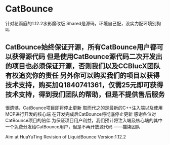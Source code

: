 # CatBounce
针对花雨庭的1.12.2水影魔改版 Shared是源码，环境自己配，没实力配环境别狗叫

CatBounce始终保证开源，所有CatBounce用户都可以获得源代码
但是使用CatBounce源代码二次开发出的项目也必须保证开源，否则我们以及CCBlucX团队有权追究你的责任
另外你可以购买我们的项目以获得技术支持，购买加Q1840741361，仅需25元即可获得技术支持，得到我们团队的帮助，但是不提供售后服务
---------------------------------------------
很遗憾，CatBounce项目即将停止更新
取而代之的是最新的C++注入端以及使用MCP进行开发的核心端
在开发完成后CatBounce将彻底停止更新
感谢各位对CatBounce项目的陪伴
为保证项目用户利益，我们预计将注入端及核心端的其中一个免费分发给CatBounce用户，但是不再开放源代码
——猫柒团队

Aim at HuaYuTing Revision of LiquidBounce Version:1.12.2
